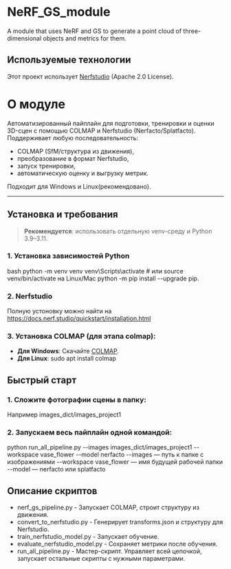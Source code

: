 # NeRF_GS_module
A module that uses NeRF and GS to generate a point cloud of three-dimensional objects and metrics for them.
## Используемые технологии  
Этот проект использует [Nerfstudio](https://github.com/nerfstudio-project/nerfstudio) (Apache 2.0 License).

# О модуле

Автоматизированный пайплайн для подготовки, тренировки и оценки 3D-сцен с помощью COLMAP и Nerfstudio (Nerfacto/Splatfacto).  
Поддерживает любую последовательность:  
- COLMAP (SfM/структура из движения),
- преобразование в формат Nerfstudio,
- запуск тренировки,
- автоматическую оценку и выгрузку метрик.

Подходит для Windows и Linux(рекомендовано).

---
## Установка и требования

> **Рекомендуется**: использовать отдельную venv-среду и Python 3.9–3.11.
### 1. Установка зависимостей Python
bash
python -m venv venv
venv\Scripts\activate         # или source venv/bin/activate на Linux/Mac
python -m pip install --upgrade pip.
### 2. Nerfstudio
Полную устоновку можно найти на https://docs.nerf.studio/quickstart/installation.html
### 3. Установка COLMAP (для этапа colmap):
- **Для Windows**: Скачайте [COLMAP](https://colmap.github.io/install.html).
- **Для Linux**: sudo apt install colmap
## Быстрый старт
### 1. Сложите фотографии сцены в папку:
Например images_dict/images_project1

### 2. Запускаем весь пайплайн одной командой:

python run_all_pipeline.py --images images_dict/images_project1 --workspace vase_flower --model nerfacto
--images — путь к папке с изображениями
--workspace vase_flower — имя будущей рабочей папки
--model — nerfacto или splatfacto

## Описание скриптов
- nerf_gs_pipeline.py - Запускает COLMAP, строит структуру из движения.
- convert_to_nerfstudio.py - Генерирует transforms.json и структуру для Nerfstudio.
- train_nerfstudio_model.py - Запускает обучение.
- evaluate_nerfstudio_model.py - Сохраняет метрики после обучения.
- run_all_pipeline.py - Mастер-скрипт. Управляет всей цепочкой, запускает остальные скрипты с нужными параметрами.

